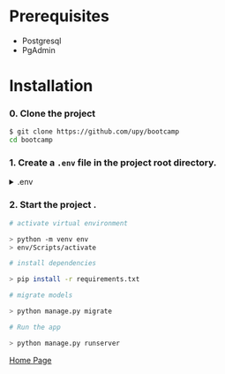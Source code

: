 # Prerequisites
 - Postgresql
 - PgAdmin

# Installation

### 0. Clone the project
```bash
$ git clone https://github.com/upy/bootcamp
cd bootcamp
```

### 1. Create a `.env` file in the project root directory.

<details>
    <summary>.env</summary>

    DEBUG=
    SECRET_KEY=
    DATABASE_ENGINE=
    DATABASE_NAME=
    DATABASE_USER=
    DATABASE_PASSWORD=
    DATABASE_HOST=
    DATABASE_PORT=
    
    ALLOWED_HOSTS=
    TIME_ZONE=
 
</details>

### 2. Start the project .
```bash
# activate virtual environment

> python -m venv env
> env/Scripts/activate

# install dependencies

> pip install -r requirements.txt

# migrate models

> python manage.py migrate

# Run the app

> python manage.py runserver

```

[Home Page](http://127.0.0.1:8000/)
